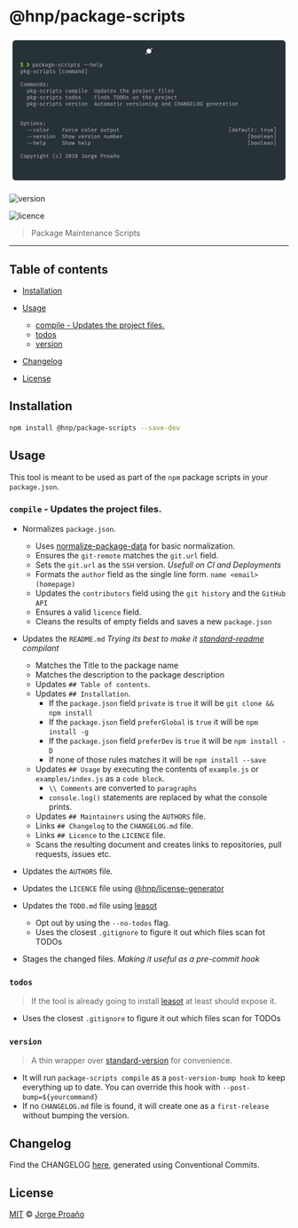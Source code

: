 # @hnp/package-scripts

![hero](https://github.com/MechanicalHuman/hnp-utilities/blob/master/packages/package-scripts/hero.png)

![version](https://img.shields.io/npm/v/@hnp/package-scripts.svg)

![licence](https://img.shields.io/npm/l/@hnp/package-scripts.svg)

> Package Maintenance Scripts

---

## Table of contents

-   [Installation](#installation)

-   [Usage](#usage)

    -   [compile - Updates the project files.](#compile---updates-the-project-files)
    -   [todos](#todos)
    -   [version](#version)

-   [Changelog](#changelog)

-   [License](#license)

## Installation

```sh
npm install @hnp/package-scripts --save-dev
```

## Usage

This tool is meant to be used as part of the `npm` package scripts in your `package.json`.

### `compile` - Updates the project files.

-   Normalizes `package.json`.

    -   Uses [normalize-package-data](https://www.npmjs.com/package/normalize-package-data) for basic normalization.
    -   Ensures the `git-remote` matches the `git.url` field.
    -   Sets the `git.url` as the `SSH` version. _Usefull on CI and Deployments_
    -   Formats the `author` field as the single line form. `name <email> (homepage)`
    -   Updates the `contributors` field using the `git history` and the `GitHub API`
    -   Ensures a valid `licence` field.
    -   Cleans the results of empty fields and saves a new `package.json`

-   Updates the `README.md` _Trying its best to make it [standard-readme](https://github.com/RichardLitt/standard-readme/blob/master/spec.md) compilant_
    -   Matches the Title to the package name
    -   Matches the description to the package description
    -   Updates `## Table of contents`.
    -   Updates `## Installation`.
        -   If the `package.json` field `private` is `true` it will be `git clone && npm install`
        -   If the `package.json` field `preferGlobal` is `true` it will be `npm install -g`
        -   If the `package.json` field `preferDev` is `true` it will be `npm install -D`
        -   If none of those rules matches it will be `npm install --save`
    -   Updates `## Usage` by executing the contents of `example.js` or `examples/index.js` as a `code block`.
        -   `\\ Comments` are converted to `paragraphs`
        -   `console.log()` statements are replaced by what the console prints.
    -   Updates `## Maintainers` using the `AUTHORS` file.
    -   Links `## Changelog` to the `CHANGELOG.md` file.
    -   Links `## Licence` to the `LICENCE` file.
    -   Scans the resulting document and creates links to repositories, pull requests, issues etc.
-   Updates the `AUTHORS` file.
-   Updates the `LICENCE` file using [@hnp/license-generator](https://www.npmjs.com/package/@hnp/license-generator)
-   Updates the `TODO.md` file using [leasot](https://www.npmjs.com/package/leasot)
    -   Opt out by using the `--no-todos` flag.
    -   Uses the closest `.gitignore` to figure it out which files scan fot TODOs
-   Stages the changed files. _Making it useful as a pre-commit hook_

### `todos`

> If the tool is already going to install [leasot](https://www.npmjs.com/package/leasot) at least should expose it.

-   Uses the closest `.gitignore` to figure it out which files scan for TODOs

### `version`

> A thin wrapper over [standard-version](https://www.npmjs.com/package/standard-version) for convenience.

-   It will run `package-scripts compile` as a `post-version-bump hook` to keep everything up to date. You can override this hook with `--post-bump=${yourcommand}`
-   If no `CHANGELOG.md` file is found, it will create one as a `first-release` without bumping the version.

## Changelog

Find the CHANGELOG [here](CHANGELOG.md), generated using Conventional Commits.

## License

[MIT](LICENSE) © [Jorge Proaño](https://www.hidden-node-problem.com)
